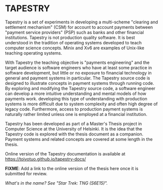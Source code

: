 TAPESTRY
========

Tapestry is a set of experiments in developing a multi-scheme
"clearing and settlement mechanism" (CSM) for account to account
payments between "payment service providers" (PSP) such as banks and
other financial institutions. Tapestry is not production quality
software. It is best understood in the tradition of operating systems
developed to teach computer science concepts. Minix and Xv6 are
examples of Unix-like teaching operating systems.

With Tapestry the teaching objective is "payments engineering" and the
target audience is software engineers who have at least some practice
in software development, but little or no exposure to financial
technology in general and payment systems in particular. The Tapestry
source code is designed to illustrate concepts in payment systems
through running code. By exploring and modifying the Tapestry source
code, a software engineer can develop a more intuitive understanding
and mental models of how payments work. developing this type of
understanding with production systems is more difficult due to system
complexity and often high degree of legacy code. Furthermore, access
to production payment systems is naturally rather limited unless one
is employed at a financial institution.

Tapestry has been developed as part of a Master's Thesis project in
Computer Science at the University of Helsinki. It is the idea that
the Tapestry code is explored with the thesis document as a
companion. Payment systems and related concepts are covered at some
length in the thesis.

Online version of the Tapestry documentation is available at
https://toivotuo.github.io/tapestry-docs/

**FIXME**: Add a link to the online version of the thesis here once it
is submitted for review.

*What's in the name? See "Star Trek: TNG (S6E15)".*
